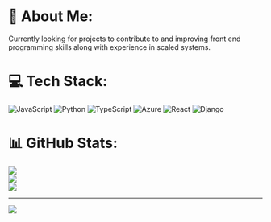 # 💫 About Me:
Currently looking for projects to contribute to and improving front end programming skills along with experience in scaled systems.


# 💻 Tech Stack:
![JavaScript](https://img.shields.io/badge/javascript-%23323330.svg?style=for-the-badge&logo=javascript&logoColor=%23F7DF1E) ![Python](https://img.shields.io/badge/python-3670A0?style=for-the-badge&logo=python&logoColor=ffdd54) ![TypeScript](https://img.shields.io/badge/typescript-%23007ACC.svg?style=for-the-badge&logo=typescript&logoColor=white) ![Azure](https://img.shields.io/badge/azure-%230072C6.svg?style=for-the-badge&logo=microsoftazure&logoColor=white) ![React](https://img.shields.io/badge/react-%2320232a.svg?style=for-the-badge&logo=react&logoColor=%2361DAFB) ![Django](https://img.shields.io/badge/django-%23092E20.svg?style=for-the-badge&logo=django&logoColor=white)
# 📊 GitHub Stats:
![](https://github-readme-stats.vercel.app/api?username=Monstersinc-sudo&theme=vue-dark&hide_border=false&include_all_commits=false&count_private=true)<br/>
![](https://nirzak-streak-stats.vercel.app/?user=Monstersinc-sudo&theme=vue-dark&hide_border=false)<br/>
![](https://github-readme-stats.vercel.app/api/top-langs/?username=Monstersinc-sudo&theme=vue-dark&hide_border=false&include_all_commits=false&count_private=true&layout=compact)

---
[![](https://visitcount.itsvg.in/api?id=Monstersinc-sudo&icon=0&color=0)](https://visitcount.itsvg.in)

<!-- Proudly created with GPRM ( https://gprm.itsvg.in ) -->
